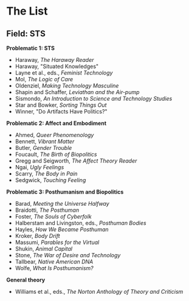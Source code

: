 # The List

## Field: STS

**Problematic 1: STS**

* Haraway, *The Haraway Reader* 
* Haraway, "Situated Knowledges"
* Layne et al., eds., *Feminist Technology* 
* Mol, *The Logic of Care* 
* Oldenziel, *Making Technology Masculine* 
* Shapin and Schaffer, *Leviathan and the Air-pump* 
* Sismondo, *An Introduction to Science and Technology Studies* 
* Star and Bowker, *Sorting Things Out* 
* Winner, "Do Artifacts Have Politics?"

**Problematic 2: Affect and Embodiment**

* Ahmed, *Queer Phenomenology* 
* Bennett, *Vibrant Matter* 
* Butler, *Gender Trouble* 
* Foucault, *The Birth of Biopolitics* 
* Gregg and Seigworth, *The Affect Theory Reader* 
* Ngai, *Ugly Feelings* 
* Scarry, *The Body in Pain* 
* Sedgwick, *Touching Feeling*

**Problematic 3: Posthumanism and Biopolitics**

* Barad, *Meeting the Universe Halfway* 
* Braidotti, *The Posthuman* 
* Foster, *The Souls of Cyberfolk* 
* Halberstam and Livingston, eds., *Posthuman Bodies* 
* Hayles, *How We Became Posthuman* 
* Kroker, *Body Drift* 
* Massumi, *Parables for the Virtual*
* Shukin, *Animal Capital* 
* Stone, *The War of Desire and Technology*
* Tallbear, *Native American DNA* 
* Wolfe, *What Is Posthumanism?* 

**General theory**

* Williams et al., eds., *The Norton Anthology of Theory and Criticism*
